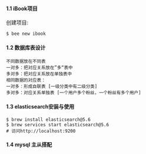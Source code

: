 #### 1.1 iBook项目

创建项目:

```shell
$ bee new ibook
```

#### 1.2 数据库表设计

```shell
不同数据放在不同表
一对多：把对应关系放在”多“表中
多对多：把对应关系放在单独表中
相同数据的对应表：
一对多：形成自联表 [一级分类中有二级分类]
多对多：对应关系单独表 [一个用户多个粉丝，一个粉丝有多个用户]
```

#### 1.3 elasticsearch安装与使用

```shell
$ brew install elasticsearch@5.6
$ brew services start elasticsearch@5.6
# 访问http://localhost:9200
```

#### 1.4 mysql 主从搭配

```shell

```

